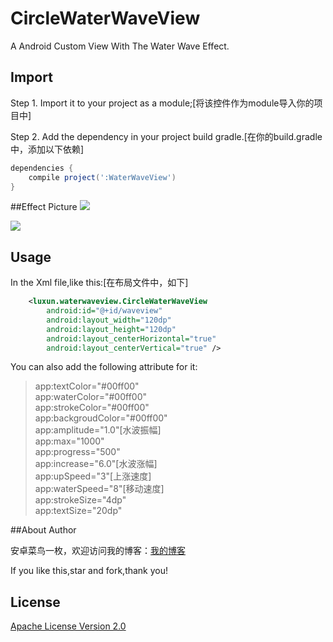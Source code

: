 # CircleWaterWaveView
A Android Custom View With The Water Wave Effect.

## Import

Step 1. Import it to your project as a module;[将该控件作为module导入你的项目中]


Step 2. Add the dependency in your project build gradle.[在你的build.gradle中，添加以下依赖]

```gradle
dependencies {
    compile project(':WaterWaveView')
}
```

##Effect Picture
![](http://i.imgur.com/jjTrXb9.gif)

![](http://i.imgur.com/lqqtVdB.gif)
## Usage

In the Xml file,like this:[在布局文件中，如下]

``` xml
    <luxun.waterwaveview.CircleWaterWaveView
		android:id="@+id/waveview"
        android:layout_width="120dp"
        android:layout_height="120dp"
        android:layout_centerHorizontal="true"
        android:layout_centerVertical="true" />
```
You can also add the following attribute for it:<br>
> app:textColor="#00ff00"<br>
> app:waterColor="#00ff00"<br>
> app:strokeColor="#00ff00"<br>
> app:backgroudColor="#00ff00"<br>
> app:amplitude="1.0"[水波振幅]<br>
> app:max="1000"<br>
> app:progress="500"<br>
> app:increase="6.0"[水波涨幅]<br>
> app:upSpeed="3"[上涨速度]<br>
> app:waterSpeed="8"[移动速度]<br>
> app:strokeSize="4dp"<br>
> app:textSize="20dp"<br>

##About Author

安卓菜鸟一枚，欢迎访问我的博客：[我的博客](http://blog.csdn.net/lx578111527 "我的博客")

If you like this,star and fork,thank you!
## License
[Apache License Version 2.0](http://www.apache.org/licenses/LICENSE-2.0.txt)